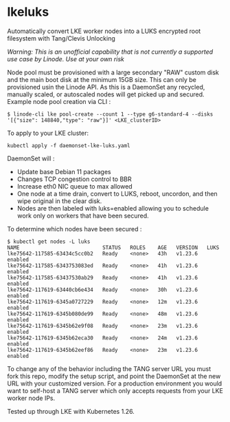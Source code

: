 # lkeluks
Automatically convert LKE worker nodes into a LUKS encrypted root filesystem with Tang/Clevis Unlocking

*Warning: This is an unofficial capability that is not currently a supported use case by Linode.  Use at your own risk*

Node pool must be provisioned with a large secondary "RAW" custom disk and the main boot disk at the minimum 15GB size.  This can only be provisioned usin the Linode API.  As this is a DaemonSet any recycled, manually scaled, or autoscaled nodes will get picked up and secured.  Example node pool creation via CLI :

```
$ linode-cli lke pool-create --count 1 --type g6-standard-4 --disks '[{"size": 148840,"type": "raw"}]' <LKE_clusterID>
```

To apply to your LKE cluster:

```
kubectl apply -f daemonset-lke-luks.yaml
```

DaemonSet will :
* Update base Debian 11 packages
* Changes TCP congestion control to BBR
* Increase eth0 NIC queue to max allowed
* One node at a time drain, convert to LUKS, reboot, uncordon, and then wipe original in the clear disk.
* Nodes are then labeled with luks=enabled allowing you to schedule work only on workers that have been secured.

To determine which nodes have been secured :

```
$ kubectl get nodes -L luks
NAME                           STATUS   ROLES    AGE   VERSION   LUKS
lke75642-117585-63434c5cc0b2   Ready    <none>   43h   v1.23.6   enabled
lke75642-117585-6343753083ed   Ready    <none>   41h   v1.23.6   enabled
lke75642-117585-63437530ab29   Ready    <none>   41h   v1.23.6   enabled
lke75642-117619-63440cb6e434   Ready    <none>   30h   v1.23.6   enabled
lke75642-117619-6345a0727229   Ready    <none>   12m   v1.23.6   enabled
lke75642-117619-6345b080de99   Ready    <none>   48m   v1.23.6   enabled
lke75642-117619-6345b62e9f08   Ready    <none>   23m   v1.23.6   enabled
lke75642-117619-6345b62eca30   Ready    <none>   24m   v1.23.6   enabled
lke75642-117619-6345b62eef86   Ready    <none>   23m   v1.23.6   enabled
```

To change any of the behavior including the TANG server URL you must fork this repo, modify the setup script, and point the DaemonSet at the new URL with your customized version.  For a production environment you would want to self-host a TANG server which only accepts requests from your LKE worker node IPs.

Tested up through LKE with Kubernetes 1.26.

